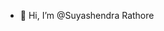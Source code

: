 - 👋 Hi, I’m @Suyashendra Rathore

<!---
Suyashendra/Suyashendra is a ✨ special ✨ repository because its `README.md` (this file) appears on your GitHub profile.
You can click the Preview link to take a look at your changes.
--->

